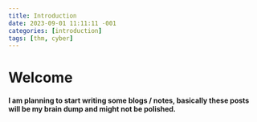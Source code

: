 ```yaml
---
title: Introduction
date: 2023-09-01 11:11:11 -001
categories: [introduction]
tags: [thm, cyber]
---
```


# Welcome

#### I am planning to start writing some blogs / notes, basically these posts will be my brain dump and might not be polished.


